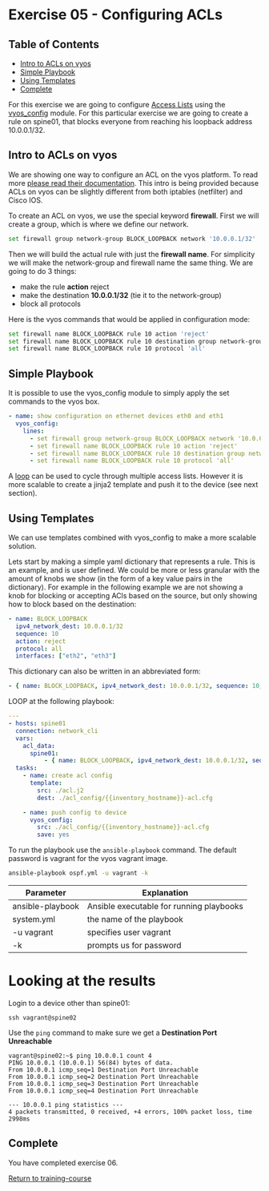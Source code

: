 # Exercise 05 - Configuring ACLs

## Table of Contents

- [Intro to ACLs on vyos](#Intro_to_ACLs_on_vyos)
- [Simple Playbook](#simple_playbook)
- [Using Templates](#Using_Templates)
- [Complete](#complete)


For this exercise we are going to configure [Access Lists](https://en.wikipedia.org/wiki/Access_control_list) using the [vyos_config](http://docs.ansible.com/ansible/latest/vyos_config_module.html) module.  For this particular exercise we are going to create a rule on spine01, that blocks everyone from reaching his loopback address 10.0.0.1/32.

## Intro to ACLs on vyos
We are showing one way to configure an ACL on the vyos platform.  To read more [please read their documentation](https://wiki.vyos.net/wiki/User_Guide#Firewall).  This intro is being provided because ACLs on vyos can be slightly different from both iptables (netfilter) and Cisco IOS.

To create an ACL on vyos, we use the special keyword **firewall**.  First we will create a group, which is where we define our network.

```bash
set firewall group network-group BLOCK_LOOPBACK network '10.0.0.1/32'
```

Then we will build the actual rule with just the **firewall name**.  For simplicity we will make the network-group and firewall name the same thing.  We are going to do 3 things:

- make the rule **action** reject
- make the destination **10.0.0.1/32** (tie it to the network-group)
- block all protocols

Here is the vyos commands that would be applied in configuration mode:
```bash  
set firewall name BLOCK_LOOPBACK rule 10 action 'reject'
set firewall name BLOCK_LOOPBACK rule 10 destination group network-group 'BLOCK_LOOPBACK'
set firewall name BLOCK_LOOPBACK rule 10 protocol 'all'
```

## Simple Playbook
It is possible to use the vyos_config module to simply apply the set commands to the vyos box.

```yml
- name: show configuration on ethernet devices eth0 and eth1
  vyos_config:
    lines:
      - set firewall group network-group BLOCK_LOOPBACK network '10.0.0.1/32'
      - set firewall name BLOCK_LOOPBACK rule 10 action 'reject'
      - set firewall name BLOCK_LOOPBACK rule 10 destination group network-group 'BLOCK_LOOPBACK'
      - set firewall name BLOCK_LOOPBACK rule 10 protocol 'all'
```

A [loop](http://docs.ansible.com/ansible/latest/playbooks_loops.html) can be used to cycle through multiple access lists.  However it is more scalable to create a jinja2 template and push it to the device (see next section).

## Using Templates

We can use templates combined with vyos_config to make a more scalable solution.

Lets start by making a simple yaml dictionary that represents a rule.  This is an example, and is user defined.  We could be more or less granular with the amount of knobs we show (in the form of a key value pairs in the dictionary).  For example in the following example we are not showing a knob for blocking or accepting ACls based on the source, but only showing how to block based on the destination:

```yaml
- name: BLOCK_LOOPBACK
  ipv4_network_dest: 10.0.0.1/32
  sequence: 10
  action: reject
  protocol: all
  interfaces: ["eth2", "eth3"]
```

This dictionary can also be written in an abbreviated form:
```yaml
- { name: BLOCK_LOOPBACK, ipv4_network_dest: 10.0.0.1/32, sequence: 10, action: reject, protocol: all, interfaces: ["eth2", "eth3"] }
```

LOOP at the following playbook:

```yml
---
- hosts: spine01
  connection: network_cli
  vars:
    acl_data:
      spine01:
          - { name: BLOCK_LOOPBACK, ipv4_network_dest: 10.0.0.1/32, sequence: 10, action: reject, protocol: all, interfaces: ["eth2", "eth3"] }
  tasks:
    - name: create acl config
      template:
        src: ./acl.j2
        dest: ./acl_config/{{inventory_hostname}}-acl.cfg

    - name: push config to device
      vyos_config:
        src: ./acl_config/{{inventory_hostname}}-acl.cfg
        save: yes
```

To run the playbook use the `ansible-playbook` command.  The default password is vagrant for the vyos vagrant image.

```bash
ansible-playbook ospf.yml -u vagrant -k
```
Parameter | Explanation
------------ | -------------
ansible-playbook | Ansible executable for running playbooks
system.yml | the name of the playbook
-u vagrant | specifies user vagrant
-k | prompts us for password

# Looking at the results

Login to a device other than spine01:
```
ssh vagrant@spine02
```

Use the `ping` command to make sure we get a **Destination Port Unreachable**

```
vagrant@spine02:~$ ping 10.0.0.1 count 4
PING 10.0.0.1 (10.0.0.1) 56(84) bytes of data.
From 10.0.0.1 icmp_seq=1 Destination Port Unreachable
From 10.0.0.1 icmp_seq=2 Destination Port Unreachable
From 10.0.0.1 icmp_seq=3 Destination Port Unreachable
From 10.0.0.1 icmp_seq=4 Destination Port Unreachable

--- 10.0.0.1 ping statistics ---
4 packets transmitted, 0 received, +4 errors, 100% packet loss, time 2998ms
```

## Complete
You have completed exercise 06.

[Return to training-course](../README.md)

